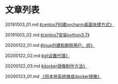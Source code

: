 # 文章列表

20191003_01.md [《centos7创建pycharm桌面快捷方式》](https://github.com/bertramcheng/blog/blob/master/common/20191003_01.md)

20191003_02.md [《centos7安装python3.7》](https://github.com/bertramcheng/blog/blob/master/common/20191003_02.md)

20200122_01.md [《linux创建和删除用户、组》](https://github.com/bertramcheng/blog/blob/master/common/20200122_01.md)

20200122_02.md [《git设置代理》](https://github.com/bertramcheng/blog/blob/master/common/20200122_02.md)

20200122_03.md [《docker镜像制作方法》](https://github.com/bertramcheng/blog/blob/master/common/20200122_03.md)

20200123_01.md [《将本地系统做成docker镜像》](https://github.com/bertramcheng/blog/blob/master/common/20200123_01.md)
